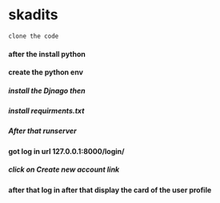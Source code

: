 # skadits
    clone the code
#### after the install python
#### create the python env
##### install the Djnago then
##### install requirments.txt
##### After that runserver
#### got log in url 127.0.0.1:8000/login/
##### click on Create new account link
#### after that log in after that display the card of the user profile
